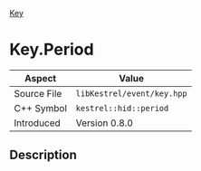 [Key](index.md)
# Key.Period
| Aspect | Value |
| --- | --- |
| Source File | `libKestrel/event/key.hpp` |
| C++ Symbol | `kestrel::hid::period` |
| Introduced | Version 0.8.0 |
## Description
